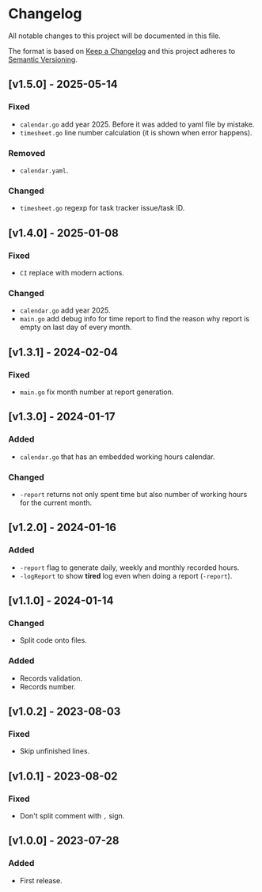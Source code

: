 # Changelog
All notable changes to this project will be documented in this file.

The format is based on [Keep a Changelog](http://keepachangelog.com/en/1.0.0/)
and this project adheres to [Semantic Versioning](http://semver.org/spec/v2.0.0.html).

## [v1.5.0] - 2025-05-14
### Fixed
- `calendar.go` add year 2025. Before it was added to yaml file by mistake.
- `timesheet.go` line number calculation (it is shown when error happens).

### Removed
- `calendar.yaml`.

### Changed
- `timesheet.go` regexp for task tracker issue/task ID.

## [v1.4.0] - 2025-01-08
### Fixed
- `CI` replace with modern actions.

### Changed
- `calendar.go` add year 2025.
- `main.go` add debug info for time report to find the reason why report is empty on last day of every month.

## [v1.3.1] - 2024-02-04
### Fixed
- `main.go` fix month number at report generation.

## [v1.3.0] - 2024-01-17
### Added
- `calendar.go` that has an embedded working hours calendar.

### Changed
- `-report` returns not only spent time but also number of working hours for the current month.

## [v1.2.0] - 2024-01-16
### Added
- `-report` flag to generate daily, weekly and monthly recorded hours.
- `-logReport` to show **tired** log even when doing a report (`-report`).

## [v1.1.0] - 2024-01-14
### Changed
- Split code onto files.

### Added
- Records validation.
- Records number.

## [v1.0.2] - 2023-08-03
### Fixed
- Skip unfinished lines.

## [v1.0.1] - 2023-08-02
### Fixed
- Don't split comment with `,` sign.

## [v1.0.0] - 2023-07-28
### Added
- First release.

